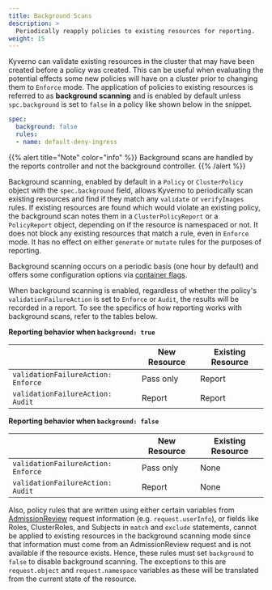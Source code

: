 ```yaml
---
title: Background Scans 
description: >
  Periodically reapply policies to existing resources for reporting.
weight: 15
---
```


Kyverno can validate existing resources in the cluster that may have been created before a policy was created. This can be useful when evaluating the potential effects some new policies will have on a cluster prior to changing them to `Enforce` mode. The application of policies to existing resources is referred to as **background scanning** and is enabled by default unless `spc.background` is set to `false` in a policy like shown below in the snippet.

```yaml
spec:
  background: false
  rules:
  - name: default-deny-ingress
```

{{% alert title="Note" color="info" %}}
Background scans are handled by the reports controller and not the background controller.
{{% /alert %}}

Background scanning, enabled by default in a `Policy` or `ClusterPolicy` object with the `spec.background` field, allows Kyverno to periodically scan existing resources and find if they match any `validate` or `verifyImages` rules. If existing resources are found which would violate an existing policy, the background scan notes them in a `ClusterPolicyReport` or a `PolicyReport` object, depending on if the resource is namespaced or not. It does not block any existing resources that match a rule, even in `Enforce` mode. It has no effect on either `generate` or `mutate` rules for the purposes of reporting.

Background scanning occurs on a periodic basis (one hour by default) and offers some configuration options via [container flags](/docs/installation/customization/#container-flags).

When background scanning is enabled, regardless of whether the policy's `validationFailureAction` is set to `Enforce` or `Audit`, the results will be recorded in a report. To see the specifics of how reporting works with background scans, refer to the tables below.

**Reporting behavior when `background: true`**

|                                  | New Resource | Existing Resource |
|----------------------------------|--------------|-------------------|
| `validationFailureAction: Enforce` | Pass only         | Report            |
| `validationFailureAction: Audit`   | Report       | Report            |

**Reporting behavior when `background: false`**

|                                  | New Resource | Existing Resource |
|----------------------------------|--------------|-------------------|
| `validationFailureAction: Enforce` | Pass only         | None              |
| `validationFailureAction: Audit`   | Report       | None              |

Also, policy rules that are written using either certain variables from [AdmissionReview](/docs/writing-policies/variables/#variables-from-admission-review-requests) request information (e.g. `request.userInfo`), or fields like Roles, ClusterRoles, and Subjects in `match` and `exclude` statements, cannot be applied to existing resources in the background scanning mode since that information must come from an AdmissionReview request and is not available if the resource exists. Hence, these rules must set `background` to `false` to disable background scanning. The exceptions to this are `request.object` and `request.namespace` variables as these will be translated from the current state of the resource.
